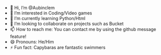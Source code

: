 - 👋 Hi, I’m @Aubinclem
- 👀 I’m interested in Coding/Video games
- 🌱 I’m currently learning Python/Html
- 💞️ I’m looking to collaborate on projects such as Bucket
- 📫 How to reach me: You can contact me by using the github message feature!
- 😄 Pronouns: He/Him
- ⚡ Fun fact: Capybaras are fantastic swimmers

<!---
Aubinclem/Aubinclem is a ✨ special ✨ repository because its `README.md` (this file) appears on your GitHub profile.
You can click the Preview link to take a look at your changes.
--->
